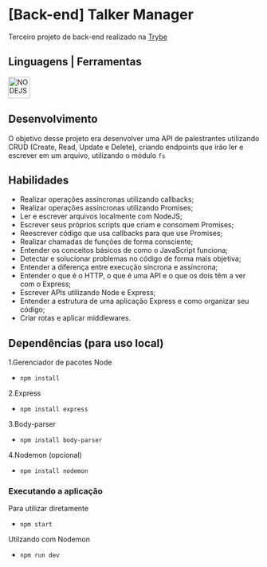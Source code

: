 # [Back-end] Talker Manager
Terceiro projeto de back-end realizado na [Trybe](https://betrybe.com)

## Linguagens | Ferramentas 

   <img align="center" alt="NODEJS" width="43"  src="https://cdn.jsdelivr.net/gh/devicons/devicon/icons/nodejs/nodejs-original.svg" />&nbsp;&nbsp;

## Desenvolvimento
O objetivo desse projeto era desenvolver uma API de palestrantes utilizando CRUD (Create, Read, Update e Delete), criando endpoints que irão ler e escrever em um arquivo, utilizando o módulo `fs`

## Habilidades

- Realizar operações assíncronas utilizando callbacks;
- Realizar operações assíncronas utilizando Promises;
- Ler e escrever arquivos localmente com NodeJS;
- Escrever seus próprios scripts que criam e consomem Promises;
- Reescrever código que usa callbacks para que use Promises;
- Realizar chamadas de funções de forma consciente;
- Entender os conceitos básicos de como o JavaScript funciona;
- Detectar e solucionar problemas no código de forma mais objetiva;
- Entender a diferença entre execução síncrona e assíncrona;
- Entender o que é o HTTP, o que é uma API e o que os dois têm a ver com o Express;
- Escrever APIs utilizando Node e Express;
- Entender a estrutura de uma aplicação Express e como organizar seu código;
- Criar rotas e aplicar middlewares.

## Dependências (para uso local) 

1.Gerenciador de pacotes Node
- `npm install`

2.Express
- `npm install express`

3.Body-parser
- `npm install body-parser`

4.Nodemon (opcional)
- `npm install nodemon`

### Executando a aplicação

Para utilizar diretamente
- `npm start`

Utilzando com Nodemon
- `npm run dev`
